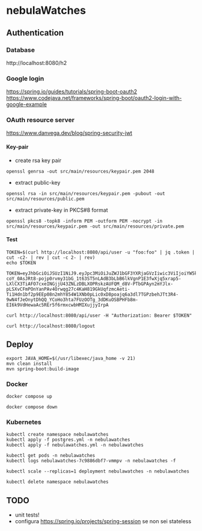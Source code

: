 # nebulaWatches

## Authentication

### Database
http://localhost:8080/h2

### Google login
https://spring.io/guides/tutorials/spring-boot-oauth2
https://www.codejava.net/frameworks/spring-boot/oauth2-login-with-google-example

### OAuth resource server
https://www.danvega.dev/blog/spring-security-jwt

#### Key-pair
- create rsa key pair

```
openssl genrsa -out src/main/resources/keypair.pem 2048
```

- extract public-key

```
openssl rsa -in src/main/resources/keypair.pem -pubout -out src/main/resources/public.pem
```

- extract private-key in PKCS#8 format

```
openssl pkcs8 -topk8 -inform PEM -outform PEM -nocrypt -in src/main/resources/keypair.pem -out src/main/resources/private.pem
```

#### Test
```
TOKEN=$(curl http://localhost:8080/api/user -u "foo:foo" | jq .token | cut -c2- | rev | cut -c 2- | rev)
echo $TOKEN
```

```
TOKEN=eyJhbGciOiJSUzI1NiJ9.eyJpc3MiOiJuZWJ1bGF3YXRjaGVzIiwic3ViIjoiYW5kcmVhLmNoaW9kb25pQGdtYWlsLmNvbSIsImV4cCI6MTcwODYyMTMwNywiaWF0IjoxNzA4NjIxMDA3LCJzY29wZSI6IiJ9.Umlbb4FuemxvkmVHl-coY_0AsJRt8-pojp0rvmy31bG_1t63ST5nLAdB3bLbB6lkVgnP1E3fwXjq5xrap5-LXlCX3TiAFO7cxeINGjjU43ZNLzDBLXOPRskzAUFQM_d8V-PTbGPAyn2mYJlx-pLSXvCFmPOnYanPAv4Orwqg27c4KaH819GkUqfzmcAeti-Ti1Hdn1bf2p9EEp08n2mhY854W1XNb0pLic0xD8poajq6a3dl7TGPzbehJTt3R4-9wN4fJeOnytDhQQ_YCoHo3hta7FUzOOTg_3dDKuOSBPHFb8m-EI6k9VdHewaAc5REr5f6rmxcwbHMIXujjyIrpA
```

```
curl http://localhost:8080/api/user -H "Authorization: Bearer $TOKEN"
```

```
curl http://localhost:8080/logout
```

## Deploy
```
export JAVA_HOME=$(/usr/libexec/java_home -v 21)
mvn clean install
mvn spring-boot:build-image
```

### Docker
```
docker compose up
```

```
docker compose down
```

### Kubernetes
```
kubectl create namespace nebulawatches
kubectl apply -f postgres.yml -n nebulawatches
kubectl apply -f nebulawatches.yml -n nebulawatches
```

```
kubectl get pods -n nebulawatches
kubectl logs nebulawatches-7c9886dbf7-vmmpv -n nebulawatches -f
```

```
kubectl scale --replicas=1 deployment nebulawatches -n nebulawatches
```

```
kubectl delete namespace nebulawatches
```

## TODO
- unit tests!
- configura https://spring.io/projects/spring-session se non sei stateless

